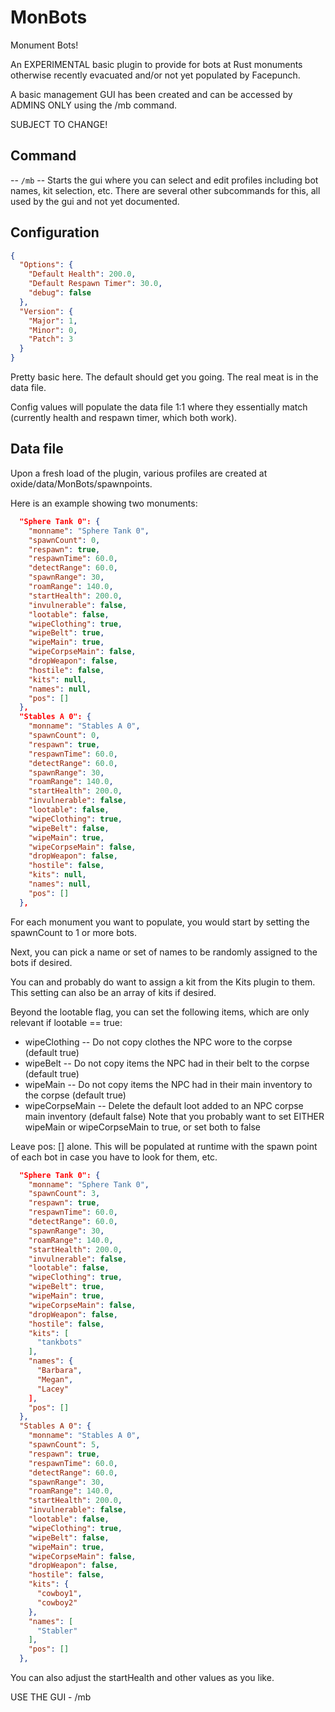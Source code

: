 # MonBots
Monument Bots!

An EXPERIMENTAL basic plugin to provide for bots at Rust monuments otherwise recently evacuated and/or not yet populated by Facepunch.

A basic management GUI has been created and can be accessed by ADMINS ONLY using the /mb command.

SUBJECT TO CHANGE!

## Command

  -- `/mb` -- Starts the gui where you can select and edit profiles including bot names, kit selection, etc.
      There are several other subcommands for this, all used by the gui and not yet documented.

## Configuration
```json
{
  "Options": {
    "Default Health": 200.0,
    "Default Respawn Timer": 30.0,
    "debug": false
  },
  "Version": {
    "Major": 1,
    "Minor": 0,
    "Patch": 3
  }
}
```

Pretty basic here.  The default should get you going.  The real meat is in the data file.

Config values will populate the data file 1:1 where they essentially match (currently health and respawn timer, which both work).

## Data file

Upon a fresh load of the plugin, various profiles are created at oxide/data/MonBots/spawnpoints.

Here is an example showing two monuments:

```json
  "Sphere Tank 0": {
    "monname": "Sphere Tank 0",
    "spawnCount": 0,
    "respawn": true,
    "respawnTime": 60.0,
    "detectRange": 60.0,
    "spawnRange": 30,
    "roamRange": 140.0,
    "startHealth": 200.0,
    "invulnerable": false,
    "lootable": false,
    "wipeClothing": true,
    "wipeBelt": true,
    "wipeMain": true,
    "wipeCorpseMain": false,
    "dropWeapon": false,
    "hostile": false,
    "kits": null,
    "names": null,
    "pos": []
  },
  "Stables A 0": {
    "monname": "Stables A 0",
    "spawnCount": 0,
    "respawn": true,
    "respawnTime": 60.0,
    "detectRange": 60.0,
    "spawnRange": 30,
    "roamRange": 140.0,
    "startHealth": 200.0,
    "invulnerable": false,
    "lootable": false,
    "wipeClothing": true,
    "wipeBelt": false,
    "wipeMain": true,
    "wipeCorpseMain": false,
    "dropWeapon": false,
    "hostile": false,
    "kits": null,
    "names": null,
    "pos": []
  },
```

For each monument you want to populate, you would start by setting the spawnCount to 1 or more bots.

Next, you can pick a name or set of names to be randomly assigned to the bots if desired.

You can and probably do want to assign a kit from the Kits plugin to them.  This setting can also be an array of kits if desired.

Beyond the lootable flag, you can set the following items, which are only relevant if lootable == true:
  - wipeClothing -- Do not copy clothes the NPC wore to the corpse (default true)
  - wipeBelt -- Do not copy items the NPC had in their belt to the corpse (default true)
  - wipeMain -- Do not copy items the NPC had in their main inventory to the corpse (default true)
  - wipeCorpseMain -- Delete the default loot added to an NPC corpse main inventory (default false)  Note that you probably want to set EITHER wipeMain or wipeCorpseMain to true, or set both to false

Leave pos: [] alone.  This will be populated at runtime with the spawn point of each bot in case you have to look for them, etc.

```json
  "Sphere Tank 0": {
    "monname": "Sphere Tank 0",
    "spawnCount": 3,
    "respawn": true,
    "respawnTime": 60.0,
    "detectRange": 60.0,
    "spawnRange": 30,
    "roamRange": 140.0,
    "startHealth": 200.0,
    "invulnerable": false,
    "lootable": false,
    "wipeClothing": true,
    "wipeBelt": true,
    "wipeMain": true,
    "wipeCorpseMain": false,
    "dropWeapon": false,
    "hostile": false,
    "kits": [
      "tankbots"
    ],
    "names": {
      "Barbara",
      "Megan",
      "Lacey"
    ],
    "pos": []
  },
  "Stables A 0": {
    "monname": "Stables A 0",
    "spawnCount": 5,
    "respawn": true,
    "respawnTime": 60.0,
    "detectRange": 60.0,
    "spawnRange": 30,
    "roamRange": 140.0,
    "startHealth": 200.0,
    "invulnerable": false,
    "lootable": false,
    "wipeClothing": true,
    "wipeBelt": false,
    "wipeMain": true,
    "wipeCorpseMain": false,
    "dropWeapon": false,
    "hostile": false,
    "kits": {
      "cowboy1",
      "cowboy2"
    },
    "names": [
      "Stabler"
    ],
    "pos": []
  },
```

You can also adjust the startHealth and other values as you like.

USE THE GUI - /mb

